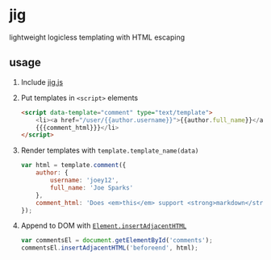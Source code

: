 # jig
lightweight logicless templating with HTML escaping

## usage

1. Include [jig.js](jig.js)

2. Put templates in `<script>` elements

	```html
	<script data-template="comment" type="text/template">
		<li><a href="/user/{{author.username}}">{{author.full_name}}</a>:
		{{{comment_html}}}</li>
	</script>
	```

3. Render templates with `template.template_name(data)`

	```js
	var html = template.comment({
		author: {
			username: 'joey12',
			full_name: 'Joe Sparks'
		},
		comment_html: 'Does <em>this</em> support <strong>markdown</strong>?'
	});
	```

4. Append to DOM with [`Element.insertAdjacentHTML`](https://developer.mozilla.org/en-US/docs/Web/API/Element/insertAdjacentHTML)

	```js
	var commentsEl = document.getElementById('comments');
	commentsEl.insertAdjacentHTML('beforeend', html);
	```
